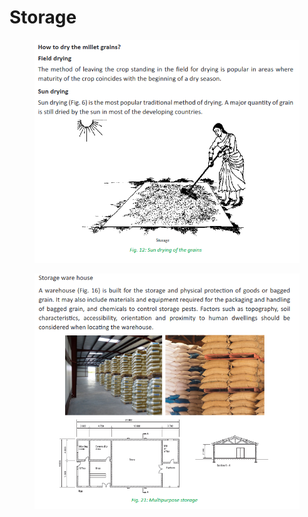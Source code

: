 # Storage

<figure><img src="../../../.gitbook/assets/image (36).png" alt=""><figcaption></figcaption></figure>



<figure><img src="../../../.gitbook/assets/image (9).png" alt=""><figcaption></figcaption></figure>
